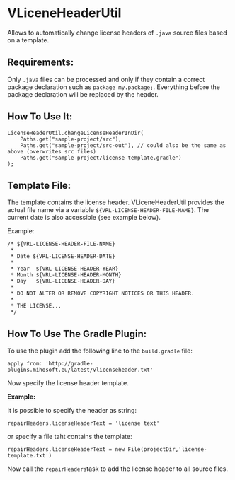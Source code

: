 VLiceneHeaderUtil
=================


Allows to automatically change license headers of `.java` source files based on a template.

## Requirements:

Only `.java` files can be processed and only if they contain a correct package declaration such as `package my.package;`.
Everything before the package declaration will be replaced by the header.

## How To Use It:

    LicenseHeaderUtil.changeLicenseHeaderInDir(
        Paths.get("sample-project/src"),
        Paths.get("sample-project/src-out"), // could also be the same as above (overwrites src files)
        Paths.get("sample-project/license-template.gradle")
    );
    
## Template File:

The template contains the license header. VLiceneHeaderUtil provides the actual file name via a variable `${VRL-LICENSE-HEADER-FILE-NAME}`.
The current date is also accessible (see example below).


Example: 

    /* ${VRL-LICENSE-HEADER-FILE-NAME}
     * 
     * Date ${VRL-LICENSE-HEADER-DATE}
     * 
     * Year  ${VRL-LICENSE-HEADER-YEAR}
     * Month ${VRL-LICENSE-HEADER-MONTH}
     * Day   ${VRL-LICENSE-HEADER-DAY}
     *
     * DO NOT ALTER OR REMOVE COPYRIGHT NOTICES OR THIS HEADER.
     * 
     * THE LICENSE...
     */
    
## How To Use The Gradle Plugin:

To use the plugin add the following line to the `build.gradle` file:

    apply from: 'http://gradle-plugins.mihosoft.eu/latest/vlicenseheader.txt'
    
Now specify the license header template.

**Example:**

It is possible to specify the header as string:

    repairHeaders.licenseHeaderText = 'license text'
    
or specify a file taht contains the template:

    repairHeaders.licenseHeaderText = new File(projectDir,'license-template.txt')

Now call the `repairHeaders`task to add the license header to all source files.
    
    
